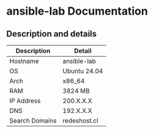 # ansible-lab Documentation

## Description and details
|Description | Detail |
|------------|--------|
| Hostname | ansible-lab |
| OS | Ubuntu  24.04 |
| Arch | x86_64 |
| RAM | 3824 MB |
| IP Address | 200.X.X.X |
| DNS | 192.X.X.X |
| Search Domains | redeshost.cl |
